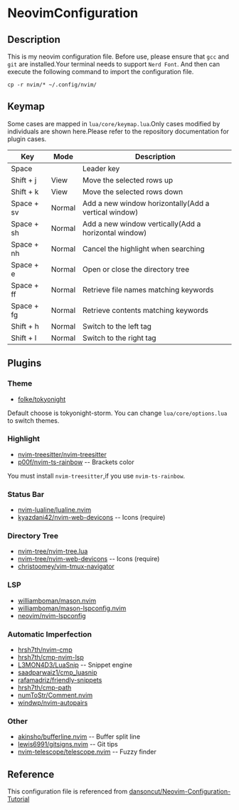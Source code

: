# NeovimConfiguration
## Description
This is my neovim configuration file.
Before use, please ensure that `gcc` and `git` are installed.Your terminal needs to support `Nerd Font`.
And then can execute the following command to import the configuration file.

```shell
cp -r nvim/* ~/.config/nvim/
```

## Keymap
Some cases are mapped in `lua/core/keymap.lua`.Only cases modified by individuals are shown here.Please refer to the repository documentation for plugin cases.

|Key|Mode|Description|
|-|-|-|
|Space| |Leader key|
|Shift + j|View|Move the selected rows up|
|Shift + k|View|Move the selected rows down|
|Space + sv|Normal|Add a new window horizontally(Add a vertical window)|
|Space + sh|Normal|Add a new window vertically(Add a horizontal window)|
|Space + nh|Normal|Cancel the highlight when searching|
|Space + e|Normal|Open or close the directory tree|
|Space + ff|Normal|Retrieve file names matching keywords|
|Space + fg|Normal|Retrieve contents matching keywords|
|Shift + h|Normal|Switch to the left tag|
|Shift + l|Normal|Switch to the right tag|
## Plugins

### Theme

* [folke/tokyonight](https://github.com/folke/tokyonight.nvim)

Default choose is tokyonight-storm.
You can change `lua/core/options.lua` to switch themes.

### Highlight

* [nvim-treesitter/nvim-treesitter](https://github.com/nvim-treesitter/nvim-treesitter)
* [p00f/nvim-ts-rainbow](https://github.com/p00f/nvim-ts-rainbow) -- Brackets color

You must install `nvim-treesitter`,if you use `nvim-ts-rainbow`.

### Status Bar 

* [nvim-lualine/lualine.nvim](https://github.com/nvim-lualine/lualine.nvim)
* [kyazdani42/nvim-web-devicons](https://github.com/kyazdani42/nvim-web-devicons) -- Icons (require)

### Directory Tree

* [nvim-tree/nvim-tree.lua](https://github.com/nvim-tree/nvim-tree.lua)
* [nvim-tree/nvim-web-devicons](https://github.com/nvim-tree/nvim-web-devicons) -- Icons (require)
* [christoomey/vim-tmux-navigator](https://github.com/christoomey/vim-tmux-navigator)

### LSP
* [williamboman/mason.nvim](https://github.com/williamboman/mason.nvim)
* [williamboman/mason-lspconfig.nvim](https://github.com/williamboman/mason-lspconfig.nvim)
* [neovim/nvim-lspconfig](https://github.com/neovim/nvim-lspconfig)

### Automatic Imperfection

* [hrsh7th/nvim-cmp](https://github.com/hrsh7th/nvim-cmp)
* [hrsh7th/cmp-nvim-lsp](https://github.com/hrsh7th/cmp-nvim-lsp)
* [L3MON4D3/LuaSnip](https://github.com/L3MON4D3/LuaSnip) -- Snippet engine
* [saadparwaiz1/cmp_luasnip](https://github.com/saadparwaiz1/cmp_luasnip)
* [rafamadriz/friendly-snippets](https://github.com/rafamadriz/friendly-snippets)
* [hrsh7th/cmp-path](https://github.com/hrsh7th/cmp-path)
* [numToStr/Comment.nvim](https://github.com/numToStr/Comment.nvim)
* [windwp/nvim-autopairs](https://github.com/windwp/nvim-autopairs)

### Other

* [akinsho/bufferline.nvim](https://github.com/akinsho/bufferline.nvim) -- Buffer split line
* [lewis6991/gitsigns.nvim](https://github.com/lewis6991/gitsigns.nvim) -- Git tips
* [nvim-telescope/telescope.nvim](https://github.com/nvim-telescope/telescope.nvim) -- Fuzzy finder


## Reference

This configuration file is referenced from [dansoncut/Neovim-Configuration-Tutorial](https://github.com/dansoncut/Neovim-Configuration-Tutorial)

